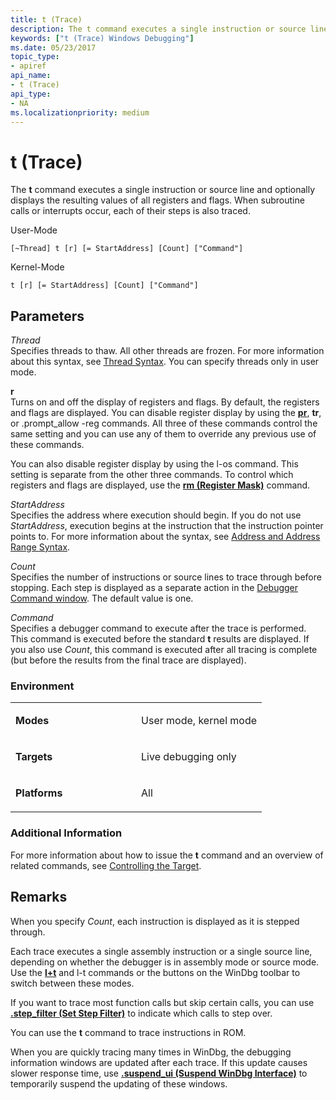```yaml
---
title: t (Trace)
description: The t command executes a single instruction or source line and optionally displays the resulting values of all registers and flags. 
keywords: ["t (Trace) Windows Debugging"]
ms.date: 05/23/2017
topic_type:
- apiref
api_name:
- t (Trace)
api_type:
- NA
ms.localizationpriority: medium
---
```


# t (Trace)


The **t** command executes a single instruction or source line and optionally displays the resulting values of all registers and flags. When subroutine calls or interrupts occur, each of their steps is also traced.

User-Mode

```dbgcmd
[~Thread] t [r] [= StartAddress] [Count] ["Command"] 
```

Kernel-Mode

```dbgcmd
t [r] [= StartAddress] [Count] ["Command"] 
```

## <span id="ddk_cmd_trace_dbg"></span><span id="DDK_CMD_TRACE_DBG"></span>Parameters


<span id="_______Thread______"></span><span id="_______thread______"></span><span id="_______THREAD______"></span> *Thread*   
Specifies threads to thaw. All other threads are frozen. For more information about this syntax, see [Thread Syntax](thread-syntax.md). You can specify threads only in user mode.

<span id="_______r______"></span><span id="_______R______"></span> **r**   
Turns on and off the display of registers and flags. By default, the registers and flags are displayed. You can disable register display by using the [**pr**](p--step-.md), **tr**, or .prompt\_allow -reg commands. All three of these commands control the same setting and you can use any of them to override any previous use of these commands.

You can also disable register display by using the l-os command. This setting is separate from the other three commands. To control which registers and flags are displayed, use the [**rm (Register Mask)**](rm--register-mask-.md) command.

<span id="_______StartAddress______"></span><span id="_______startaddress______"></span><span id="_______STARTADDRESS______"></span> *StartAddress*   
Specifies the address where execution should begin. If you do not use *StartAddress*, execution begins at the instruction that the instruction pointer points to. For more information about the syntax, see [Address and Address Range Syntax](address-and-address-range-syntax.md).

<span id="_______Count______"></span><span id="_______count______"></span><span id="_______COUNT______"></span> *Count*   
Specifies the number of instructions or source lines to trace through before stopping. Each step is displayed as a separate action in the [Debugger Command window](debugger-command-window.md). The default value is one.

<span id="_______Command______"></span><span id="_______command______"></span><span id="_______COMMAND______"></span> *Command*   
Specifies a debugger command to execute after the trace is performed. This command is executed before the standard **t** results are displayed. If you also use *Count*, this command is executed after all tracing is complete (but before the results from the final trace are displayed).

### <span id="Environment"></span><span id="environment"></span><span id="ENVIRONMENT"></span>Environment

<table>
<colgroup>
<col width="50%" />
<col width="50%" />
</colgroup>
<tbody>
<tr class="odd">
<td align="left"><p><strong>Modes</strong></p></td>
<td align="left"><p>User mode, kernel mode</p></td>
</tr>
<tr class="even">
<td align="left"><p><strong>Targets</strong></p></td>
<td align="left"><p>Live debugging only</p></td>
</tr>
<tr class="odd">
<td align="left"><p><strong>Platforms</strong></p></td>
<td align="left"><p>All</p></td>
</tr>
</tbody>
</table>

 

### <span id="Additional_Information"></span><span id="additional_information"></span><span id="ADDITIONAL_INFORMATION"></span>Additional Information

For more information about how to issue the **t** command and an overview of related commands, see [Controlling the Target](controlling-the-target.md).

## Remarks

When you specify *Count*, each instruction is displayed as it is stepped through.

Each trace executes a single assembly instruction or a single source line, depending on whether the debugger is in assembly mode or source mode. Use the [**l+t**](l---l---set-source-options-.md) and l-t commands or the buttons on the WinDbg toolbar to switch between these modes.

If you want to trace most function calls but skip certain calls, you can use [**.step\_filter (Set Step Filter)**](-step-filter--set-step-filter-.md) to indicate which calls to step over.

You can use the **t** command to trace instructions in ROM.

When you are quickly tracing many times in WinDbg, the debugging information windows are updated after each trace. If this update causes slower response time, use [**.suspend\_ui (Suspend WinDbg Interface)**](-suspend-ui--suspend-windbg-interface-.md) to temporarily suspend the updating of these windows.

 

 





